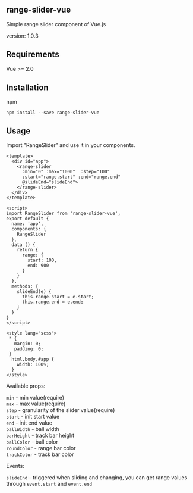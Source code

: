 ## range-slider-vue

Simple range slider component of Vue.js

version: 1.0.3

## Requirements

Vue >= 2.0

## Installation

npm

```npm install --save range-slider-vue```
## Usage

Import "RangeSlider" and use it in your components.

```
<template>
  <div id="app">
    <range-slider
      :min="0" :max="1000"  :step="100"
      :start="range.start" :end="range.end"
      @slideEnd="slideEnd">
    </range-slider>
  </div>
</template>

<script>
import RangeSlider from 'range-slider-vue';
export default {
  name: 'app',
  components: {
    RangeSlider
  },
  data () {
    return {
      range: {
        start: 100,
        end: 900
      }
    }
  },
  methods: {
    slideEnd(e) {
      this.range.start = e.start;
      this.range.end = e.end;
    }
  }
}
</script>

<style lang="scss">
 * {
   margin: 0;
   padding: 0;
 }
  html,body,#app {
    width: 100%;
  }
</style>
```

Available props:

```min``` - min value(require)  
```max``` - max value(require)  
```step``` - granularity of the slider value(require)  
```start``` - init start value  
```end``` - init end value  
```ballWidth``` - ball width  
```barHeight``` - track bar height  
```ballColor``` -  ball color  
```roundColor``` - range bar color  
```trackColor``` - track bar color  

Events:

``slideEnd`` - triggered when sliding and changing, you can get range values through ``event.start`` and ``event.end``

